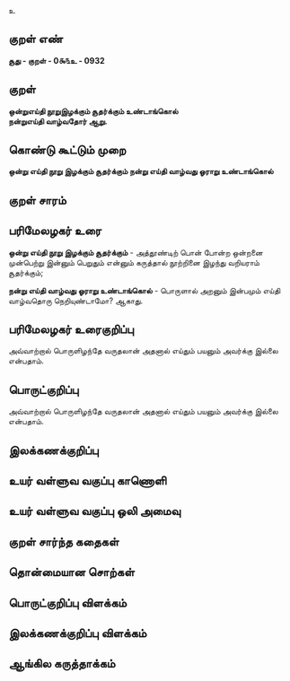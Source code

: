 உ

## குறள் எண் 

**சூது - குறள் - 0௯௩உ - 0932**

## குறள் 

**ஒன்றுஎய்தி நூறுஇழக்கும் சூதர்க்கும் உண்டாங்கொல்  
நன்றுஎய்தி வாழ்வதோர் ஆறு.** 

## கொண்டு கூட்டும் முறை

**ஒன்று எய்தி நூறு இழக்கும் சூதர்க்கும் நன்று எய்தி வாழ்வது ஓராறு உண்டாங்கொல்**

## குறள் சாரம் 


## பரிமேலழகர் உரை

**ஒன்று எய்தி நூறு இழக்கும் சூதர்க்கும்** - அத்தூண்டிற் பொன் போன்ற ஒன்றனை முன்பெற்று இன்னும் பெறுதும் என்னும் கருத்தால் நூற்றினை இழந்து வறியராம் சூதர்க்கும்; 

**நன்று எய்தி வாழ்வது ஓராறு உண்டாங்கொல்** - பொருளால் அறனும் இன்பமும் எய்தி வாழ்வதொரு நெறியுண்டாமோ? ஆகாது.

## பரிமேலழகர் உரைகுறிப்பு   

அவ்வாற்றால் பொருளிழந்தே வருதலான் அதனால் எய்தும் பயனும் அவர்க்கு இல்லை என்பதாம்.

## பொருட்குறிப்பு 

அவ்வாற்றால் பொருளிழந்தே வருதலான் அதனால் எய்தும் பயனும் அவர்க்கு இல்லை என்பதாம்.

## இலக்கணக்குறிப்பு  


## உயர் வள்ளுவ வகுப்பு காணொளி


## உயர் வள்ளுவ வகுப்பு ஒலி அமைவு 

 
## குறள் சார்ந்த கதைகள் 


## தொன்மையான சொற்கள்


## பொருட்குறிப்பு விளக்கம்


## இலக்கணக்குறிப்பு விளக்கம்


## ஆங்கில கருத்தாக்கம் 


